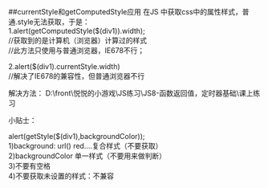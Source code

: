 ##currentStyle和getComputedStyle应用
在JS 中获取css中的属性样式，普通.style无法获取，于是：  
1.alert(getComputedStyle($(div1)).width);  
//获取到的是计算机（浏览器）计算过的样式  
//此方法只使用与普通浏览器，IE678不行；

2.alert($(div1).currentStyle.width)  
//解决了IE678的兼容性，但普通浏览器不行  

解决方法：
D:\front\悦悦的小游戏\JS练习\JS8-函数返回值，定时器基础\课上练习

小贴士：

alert(getStyle($(div1),backgroundColor));  
1)background: url() red....复合样式（不要获取）  
2)backgroundColor 单一样式（不要用来做判断）  
3)不要有空格  
4)不要获取未设置的样式：不兼容
